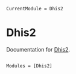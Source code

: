 ```@meta
CurrentModule = Dhis2
```

# Dhis2

Documentation for [Dhis2](https://github.com/mmwebaze/Dhis2.jl).

```@index
```

```@autodocs
Modules = [Dhis2]
```
